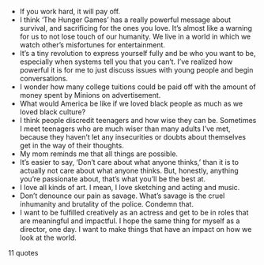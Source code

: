  - If you work hard, it will pay off.
 - I think ‘The Hunger Games’ has a really powerful message about survival, and sacrificing for the ones you love. It’s almost like a warning for us to not lose touch of our humanity. We live in a world in which we watch other’s misfortunes for entertainment.
 - It’s a tiny revolution to express yourself fully and be who you want to be, especially when systems tell you that you can’t. I’ve realized how powerful it is for me to just discuss issues with young people and begin conversations.
 - I wonder how many college tuitions could be paid off with the amount of money spent by Minions on advertisement.
 - What would America be like if we loved black people as much as we loved black culture?
 - I think people discredit teenagers and how wise they can be. Sometimes I meet teenagers who are much wiser than many adults I’ve met, because they haven’t let any insecurities or doubts about themselves get in the way of their thoughts.
 - My mom reminds me that all things are possible.
 - It’s easier to say, ‘Don’t care about what anyone thinks,’ than it is to actually not care about what anyone thinks. But, honestly, anything you’re passionate about, that’s what you’ll be the best at.
 - I love all kinds of art. I mean, I love sketching and acting and music.
 - Don’t denounce our pain as savage. What’s savage is the cruel inhumanity and brutality of the police. Condemn that.
 - I want to be fulfilled creatively as an actress and get to be in roles that are meaningful and impactful. I hope the same thing for myself as a director, one day. I want to make things that have an impact on how we look at the world.

11 quotes